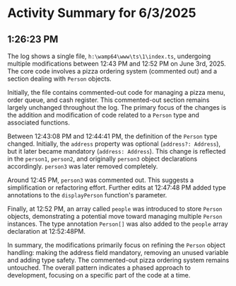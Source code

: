 # Activity Summary for 6/3/2025

## 1:26:23 PM
The log shows a single file, `h:\wamp64\www\ts\1\index.ts`, undergoing multiple modifications between 12:43 PM and 12:52 PM on June 3rd, 2025.  The core code involves a pizza ordering system (commented out) and a section dealing with `Person` objects.

Initially, the file contains commented-out code for managing a pizza menu, order queue, and cash register.  This commented-out section remains largely unchanged throughout the log.  The primary focus of the changes is the addition and modification of code related to a `Person` type and associated functions.

Between 12:43:08 PM and 12:44:41 PM, the definition of the `Person` type changed.  Initially, the `address` property was optional (`address?: Address`), but it later became mandatory (`address: Address`).  This change is reflected in the `person1`, `person2`, and originally `person3` object declarations accordingly.  `person3` was later removed completely.

Around 12:45 PM, `person3` was commented out.  This suggests a simplification or refactoring effort.  Further edits at 12:47:48 PM added type annotations to the `displayPerson` function's parameter.

Finally, at 12:52 PM, an array called `people` was introduced to store `Person` objects, demonstrating a potential move toward managing multiple `Person` instances.  The type annotation `Person[]` was also added to the `people` array declaration at 12:52:48PM.

In summary, the modifications primarily focus on refining the `Person` object handling: making the address field mandatory, removing an unused variable and adding type safety.  The commented-out pizza ordering system remains untouched.  The overall pattern indicates a phased approach to development, focusing on a specific part of the code at a time.
